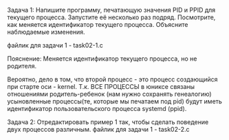 Задача 1:
Напишите программу, печатающую значения PID и PPID для текущего процесса.
Запустите её несколько раз подряд. Посмотрите, как меняется идентификатор текущего процесса. 
Объясните наблюдаемые изменения.

файлик для задачи 1 - task02-1.c

Пояснение:
Меняется идентификатор текущего процесса, но не родителя.

Вероятно, дело в том, что второй процесс -  это процесс создающийся при старте оси - kernel.
 Т.к. ВСЕ  ПРОЦЕССЫ  в юниксе связаны отношениями родитель-ребенок (нам нужно сохранять генеалогию) 
усыновленные процессы(те, которые мы печатаем под pid)  будут иметь идентификатор пользовательского процесса systemd (ppid).

Задача 2:
Отредактировать пример 1 так, чтобы сделать поведение двух процессов различным.
файлик для задачи 1 - task02-2.c
